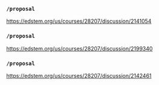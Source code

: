 ### `/proposal`
https://edstem.org/us/courses/28207/discussion/2141054
### `/proposal`
https://edstem.org/us/courses/28207/discussion/2199340
### `/proposal`
https://edstem.org/us/courses/28207/discussion/2142461

